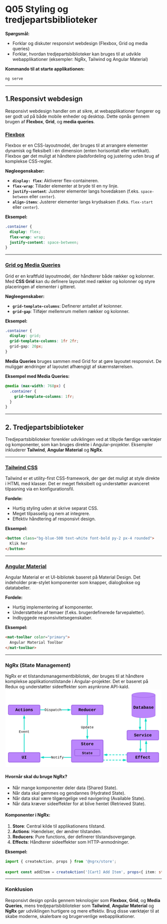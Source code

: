 
# Q05 Styling og tredjepartsbiblioteker

**Spørgsmål:**

- Forklar og diskuter responsivt webdesign (Flexbox, Grid og media queries)
- Forklar, hvordan tredjepartsbiblioteker kan bruges til at udvikle webapplikationer (eksempler: NgRx, Tailwind og Angular Material)

**Kommando til at starte applikationen:**
```bash
ng serve
```

---

## 1.Responsivt webdesign

Responsivt webdesign handler om at sikre, at webapplikationer fungerer og ser godt ud på både mobile enheder og desktop. Dette opnås gennem brugen af **Flexbox**, **Grid**, og **media queries**.

### [Flexbox](./src/styles.scss)

Flexbox er en CSS-layoutmodel, der bruges til at arrangere elementer dynamisk og fleksibelt i én dimension (enten horisontalt eller vertikalt). Flexbox gør det muligt at håndtere pladsfordeling og justering uden brug af komplekse CSS-regler.

**Nøgleegenskaber:**
- **`display: flex`**: Aktiverer flex-containeren.
- **`flex-wrap`**: Tillader elementer at bryde til en ny linje.
- **`justify-content`**: Justerer elementer langs hovedaksen (f.eks. `space-between` eller `center`).
- **`align-items`**: Justerer elementer langs krydsaksen (f.eks. `flex-start` eller `center`).

**Eksempel:**
```css
.container {
  display: flex;
  flex-wrap: wrap;
  justify-content: space-between;
}
```

---

### [Grid og Media Queries](./src/app/grid/grid.component.scss)

Grid er en kraftfuld layoutmodel, der håndterer både rækker og kolonner. Med **CSS Grid** kan du definere layoutet med rækker og kolonner og styre placeringen af elementer i gitteret.

**Nøgleegenskaber:**
- **`grid-template-columns`**: Definerer antallet af kolonner.
- **`grid-gap`**: Tilføjer mellemrum mellem rækker og kolonner.

**Eksempel:**
```css
.container {
  display: grid;
  grid-template-columns: 1fr 2fr;
  grid-gap: 20px;
}
```

**Media Queries** bruges sammen med Grid for at gøre layoutet responsivt. De muliggør ændringer af layoutet afhængigt af skærmstørrelsen.

**Eksempel med Media Queries:**
```css
@media (max-width: 768px) {
  .container {
    grid-template-columns: 1fr;
  }
}
```

---

## 2. Tredjepartsbiblioteker

Tredjepartsbiblioteker forenkler udviklingen ved at tilbyde færdige værktøjer og komponenter, som kan bruges direkte i Angular-projekter. Eksempler inkluderer **Tailwind**, **Angular Material** og **NgRx**.

---

### **[Tailwind CSS](./src/app/tailwind/tailwind.component.html)**

Tailwind er et utility-first CSS-framework, der gør det muligt at style direkte i HTML med klasser. Det er meget fleksibelt og understøtter avanceret tilpasning via en konfigurationsfil.

**Fordele:**
- Hurtig styling uden at skrive separat CSS.
- Meget tilpasselig og nem at integrere.
- Effektiv håndtering af responsivt design.

**Eksempel:**
```html
<button class="bg-blue-500 text-white font-bold py-2 px-4 rounded">
  Klik her
</button>
```

---

### **[Angular Material](./src/app/material/material.component.html)**

Angular Material er et UI-bibliotek baseret på Material Design. Det indeholder præ-stylet komponenter som knapper, dialogbokse og datatabeller.

**Fordele:**
- Hurtig implementering af komponenter.
- Understøttelse af temaer (f.eks. brugerdefinerede farvepaletter).
- Indbyggede responsivitetsegenskaber.

**Eksempel:**
```html
<mat-toolbar color="primary">
  Angular Material Toolbar
</mat-toolbar>
```

---

### **NgRx (State Management)**

NgRx er et tilstandsmanagementbibliotek, der bruges til at håndtere komplekse applikationstilstande i Angular-projekter. Det er baseret på Redux og understøtter sideeffekter som asynkrone API-kald.
![NgRx](./images/ngrx.svg)

#### Hvornår skal du bruge NgRx?
- Når mange komponenter deler data (Shared State).
- Når data skal gemmes og gendannes (Hydrated State).
- Når data skal være tilgængelige ved navigering (Available State).
- Når data kræver sideeffekter for at blive hentet (Retrieved State).

#### Komponenter i NgRx:
1. **Store**: Central kilde til applikationens tilstand.
2. **Actions**: Hændelser, der ændrer tilstanden.
3. **Reducers**: Pure functions, der definerer tilstandsovergange.
4. **Effects**: Håndterer sideeffekter som HTTP-anmodninger.

**Eksempel:**
```typescript
import { createAction, props } from '@ngrx/store';

export const addItem = createAction('[Cart] Add Item', props<{ item: string }>());
```

---

### Konklusion

Responsivt design opnås gennem teknologier som **Flexbox**, **Grid**, og **Media Queries**, mens tredjepartsbiblioteker som **Tailwind**, **Angular Material** og **NgRx** gør udviklingen hurtigere og mere effektiv. Brug disse værktøjer til at skabe moderne, skalerbare og brugervenlige webapplikationer.

